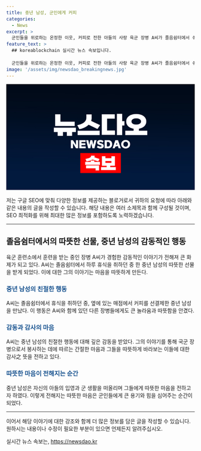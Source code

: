 ```yaml
---
title: 중년 남성, 군인에게 커피
categories:
  - News
excerpt: >
  군인들을 위로하는 온정한 이웃, 커피로 전한 아들의 사랑 육군 장병 A씨가 졸음쉼터에서 쉬는 중에 중년 남성으로부터 예기치 못한 선물을 받았다. 남성은 아들을 생각해서 커피를 선물하며 군인들을 따뜻하게 보듬었다. A씨는 이에 감동을 토로하며 군을 응원해주는 부모님들에게 감사의 말을 전했다. 이웃 사랑에 감동한 사연이 온라인을 감동시켰다.
feature_text: >
  ## koreablockchain 실시간 뉴스 속보입니다.

  군인들을 위로하는 온정한 이웃, 커피로 전한 아들의 사랑 육군 장병 A씨가 졸음쉼터에서 쉬는 중에 중년 남성으로부터 예기치 못한 선물을 받았다. 남성은 아들을 생각해서 커피를 선물하며 군인들을 따뜻하게 보듬었다. A씨는 이에 감동을 토로하며 군을 응원해주는 부모님들에게 감사의 말을 전했다. 이웃 사랑에 감동한 사연이 온라인을 감동시켰다.
image: '/assets/img/newsdao_breakingnews.jpg'
---
```


<p><img src="/assets/img/newsdao_breakingnews.jpg" alt="koreablockchain 속보" /></p>

<p>저는 구글 SEO에 맞춰 다양한 정보를 제공하는 블로거로서 귀하의 요청에 따라 아래와 같은 내용의 글을 작성할 수 있습니다. 해당 내용은 여러 소제목과 함께 구성될 것이며, SEO 최적화를 위해 최대한 많은 정보를 포함하도록 노력하겠습니다.</p>

<hr />

<h2 data-ke-size="size26">졸음쉼터에서의 따뜻한 선물, 중년 남성의 감동적인 행동</h2>

<p data-ke-size="size16">육군 훈련소에서 훈련을 받는 중인 장병 A씨가 경험한 감동적인 이야기가 전해져 큰 화제가 되고 있다. A씨는 졸음쉼터에서 하루 휴식을 취하던 중 한 중년 남성의 따뜻한 선물을 받게 되었다. 이에 대한 그의 이야기는 마음을 따뜻하게 만든다.</p>

<h3><b><span style="color: #1a5490;">중년 남성의 친절한 행동</span></b></h3>

<p data-ke-size="size16">A씨는 졸음쉼터에서 휴식을 취하던 중, 옆에 있는 매점에서 커피를 선결제한 중년 남성을 만났다. 이 행동은 A씨와 함께 있던 다른 장병들에게도 큰 놀라움과 따뜻함을 안겼다.</p>

<h3><b><span style="color: #1a5490;">감동과 감사의 마음</span></b></h3>

<p data-ke-size="size16">A씨는 중년 남성의 친절한 행동에 대해 깊은 감동을 받았다. 그의 이야기를 통해 국군 장병으로서 봉사하는 데에 따르는 간절한 마음과 그들을 따뜻하게 바라보는 이들에 대한 감사之 뜻을 전하고 있다.</p>

<h3><b><span style="color: #1a5490;">따뜻한 마음이 전해지는 순간</span></b></h3>

<p data-ke-size="size16">중년 남성은 자신의 아들의 입영과 군 생활을 떠올리며 그들에게 따뜻한 마음을 전하고자 하였다. 이렇게 전해지는 따뜻한 마음은 군인들에게 큰 용기와 힘을 심어주는 순간이 되었다.</p>

<hr />

<p>이어서 해당 이야기에 대한 강조와 함께 더 많은 정보를 담은 글을 작성할 수 있습니다. 원하시는 내용이나 수정이 필요한 부분이 있으면 언제든지 알려주십시오.</p>
실시간 뉴스 속보는, <a href="https://newsdao.kr" rel="dofollow">https://newsdao.kr</a>


